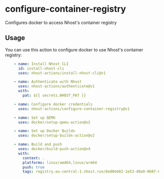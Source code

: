 # configure-container-registry

Configures docker to access Nhost's container registry

## Usage

You can use this action to configure docker to use Nhost's container registry:


```yaml
    - name: Install Nhost CLI
      id: install-nhost-cli
      uses: nhost-actions/install-nhost-cli@v1

    - name: Authenticate with Nhost
      uses: nhost-actions/authenticate@v1
      with:
        pat: ${{ secrets.NHOST_PAT }}

    - name: Configure docker credentials
      uses: nhost-actions/configure-container-registry@v1

    - name: Set up QEMU
      uses: docker/setup-qemu-action@v2

    - name: Set up Docker Buildx
      uses: docker/setup-buildx-action@v2

    - name: Build and push
      uses: docker/build-push-action@v4
      with:
        context: .
        platforms: linux/amd64,linux/arm64
        push: true
        tags: registry.eu-central-1.nhost.run/8e00eb02-1e53-40a9-9607-604ad199517d:1.2.3
```
